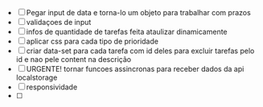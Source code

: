 - [ ] Pegar input de data e torna-lo um objeto para trabalhar com prazos
- [ ] validaçoes de input
- [ ] infos de quantidade de tarefas feita ataulizar dinamicamente
- [ ] aplicar css para cada tipo de prioridade
- [ ] criar data-set para cada tarefa com id deles para excluir tarefas pelo id e nao pele content na descrição
- [ ] URGENTE! tornar funcoes assincronas para receber dados da api localstorage
- [ ] responsividade
- [ ] 